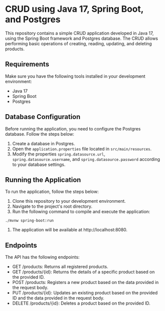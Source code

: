 # CRUD using Java 17, Spring Boot, and Postgres

This repository contains a simple CRUD application developed in Java 17, using the Spring Boot framework and Postgres database. The CRUD allows performing basic operations of creating, reading, updating, and deleting products.

## Requirements

Make sure you have the following tools installed in your development environment:

- Java 17
- Spring Boot
- Postgres

## Database Configuration

Before running the application, you need to configure the Postgres database. Follow the steps below:

1. Create a database in Postgres.
2. Open the `application.properties` file located in `src/main/resources`.
3. Modify the properties `spring.datasource.url`, `spring.datasource.username`, and `spring.datasource.password` according to your database settings.

## Running the Application

To run the application, follow the steps below:

1. Clone this repository to your development environment.
2. Navigate to the project's root directory.
3. Run the following command to compile and execute the application:

```shell
./mvnw spring-boot:run
```

1. The application will be available at http://localhost:8080.
## Endpoints
The API has the following endpoints:

- GET /products: Returns all registered products.
- GET /products/{id}: Returns the details of a specific product based on the provided ID.
- POST /products: Registers a new product based on the data provided in the request body.
- PUT /products/{id}: Updates an existing product based on the provided ID and the data provided in the request body.
- DELETE /products/{id}: Deletes a product based on the provided ID.
